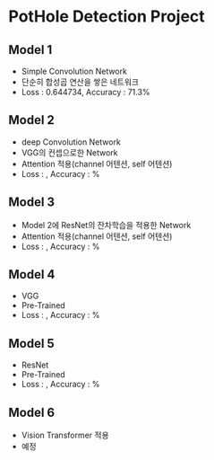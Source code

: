 # PotHole Detection Project

## Model 1
+ Simple Convolution Network
+ 단순히 합성곱 연산을 쌓은 네트워크
+ Loss : 0.644734, Accuracy : 71.3%


## Model 2
+ deep Convolution Network
+ VGG의 컨셉으로한 Network
+ Attention 적용(channel 어텐션, self 어텐션)
+ Loss : , Accuracy : %

## Model 3
+ Model 2에 ResNet의 잔차학습을 적용한 Network
+ Attention 적용(channel 어텐션, self 어텐션)
+ Loss : , Accuracy : %

## Model 4
+ VGG
+ Pre-Trained
+ Loss : , Accuracy : %

## Model 5
+ ResNet
+ Pre-Trained
+ Loss : , Accuracy : %

## Model 6
+ Vision Transformer 적용
+ 예정